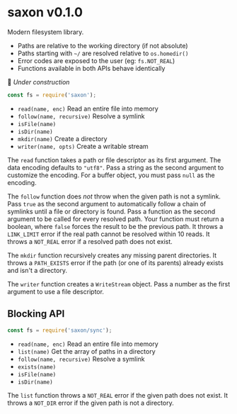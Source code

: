 # saxon v0.1.0

Modern filesystem library.

- Paths are relative to the working directory (if not absolute)
- Paths starting with `~/` are resolved relative to `os.homedir()`
- Error codes are exposed to the user (eg: `fs.NOT_REAL`)
- Functions available in both APIs behave identically

🚧 *Under construction*

```js
const fs = require('saxon');
```

- `read(name, enc)` Read an entire file into memory
- `follow(name, recursive)` Resolve a symlink
- `isFile(name)`
- `isDir(name)`
- `mkdir(name)` Create a directory
- `writer(name, opts)` Create a writable stream

The `read` function takes a path or file descriptor as its first argument.
The data encoding defaults to `"utf8"`.
Pass a string as the second argument to customize the encoding.
For a buffer object, you must pass `null` as the encoding.

The `follow` function does *not* throw when the given path is not a symlink.
Pass `true` as the second argument to automatically follow a chain of symlinks until a file or directory is found.
Pass a function as the second argument to be called for every resolved path. Your function must return a boolean, where `false` forces the result to be the previous path.
It throws a `LINK_LIMIT` error if the real path cannot be resolved within 10 reads.
It throws a `NOT_REAL` error if a resolved path does not exist.

The `mkdir` function recursively creates any missing parent directories.
It throws a `PATH_EXISTS` error if the path (or one of its parents) already exists and isn't a directory.

The `writer` function creates a `WriteStream` object.
Pass a number as the first argument to use a file descriptor.

## Blocking API

```js
const fs = require('saxon/sync');
```

- `read(name, enc)` Read an entire file into memory
- `list(name)` Get the array of paths in a directory
- `follow(name, recursive)` Resolve a symlink
- `exists(name)`
- `isFile(name)`
- `isDir(name)`

The `list` function throws a `NOT_REAL` error if the given path does not exist.
It throws a `NOT_DIR` error if the given path is not a directory.
